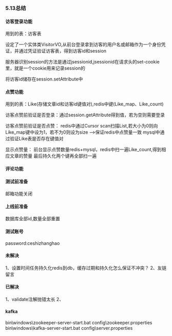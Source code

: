 ### 5.13总结
#### 访客登录功能
用到的表：访客表

设定了一个实体类VisitorVO,从前台登录拿到访客的用户名或邮箱作为一个身份凭证，并通过凭证验证访客表，得到访客id和session

服务器识别session的方法是通过jsessionid,jsessionid在请求头的set-cookie里，就是一个cookie用来记录session的

将访客id储存在session.setAttribute中
#### 点赞功能
用到的表：Like(存储文章id和访客id键值对),redis中键(Like_map、Like_count)

访客点赞前验证是否登录：通过session.getAttribute得到值，若为空则需要登录

访客点赞前验证是否点赞：
redis中通过Cursor scan扫描List<Like>,若大小为0则向Like_map键中设为1，若不为0则设为size  -->保证redis中点赞量一致
mysql中通过验证Like表是否存在键值对

显示点赞量：
前台显示点赞数量redis+mysql，redis中扫一遍Like_count,得到相应文章的赞量
最后持久化两个键再全部扫一遍

#### 评论功能


#### 测试前准备
邮箱功能关闭

#### 上线前准备
数据库全部id,数量全部重置

#### 测试账号
password:ceshizhanghao

#### 未解决
1、设置时间任务持久化redis到db，缓存过期和持久化怎么保证不冲突？
2、友链留言
#### 已解决
1、validate注解抛错太长
2、

#### kafka
bin\windows\zookeeper-server-start.bat config\zookeeper.properties
bin\windows\kafka-server-start.bat config\server.properties

